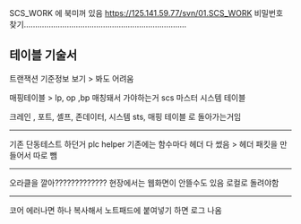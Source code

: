 SCS_WORK 에 북미꺼 있음
https://125.141.59.77/svn/01.SCS_WORK
비밀번호 찾기........................................................................


## 테이블 기술서
트랜잭션 기준정보 보기 > 봐도 어려움

매핑테이블 > lp, op ,bp 매칭돼서 가야하는거 
scs 마스터
시스템 테이블

크레인 , 포트, 셸프, 존데이터, 시스템 sts, 매핑 테이블 로 돌아가는거임

--------------------------------------------------------------------------

기존 단동테스트 하던거 
plc helper  기존에는 함수마다 헤더 다 썼음 > 헤더 패킷을 만들어서 따로 뺌

------------------------------------------------------------------------

오라클을 깔아?????????????
현장에서는 웹화면이 안뜰수도 있음 로컬로 돌려야함

------------------------------------------------------------------------

코어 에러나면 하나 복사해서 노트패드에 붙여넣기 하면 로그 나옴
